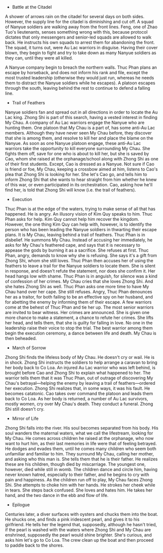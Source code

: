 * Battle at the Citadel

A shower of arrows rain on the citadel for several days on both sides. However, the supply line for the citadel is diminishing and cut off. A squad of Nanyue soldiers are walking away from the front lines. Feng, one of Zhao Tuo's lieutenants, senses something wrong with this, because protocol dictates that only messengers and senior-led squads are allowed to walk back. He instructs his own squads to arrest them for abandoning the front. The squad, it turns out, were Au Lac warriors in disguise. Having their cover blown, they begin to fight and try to take down as many Nanyue soldiers as they can, until they were all killed.

A Nanyue company begin to breach the northern walls. Thuc Phan plans an escape by horseback, and does not inform his rank and file, except the most trusted leadership (otherwise they would just run, whereas he needs them to distract the Nanyue soldiers while he escapes). A platoon escapes through the south, leaving behind the rest to continue to defend a falling line.

* Trail of Feathers

Nanyue soldiers fan and spread out in all directions in order to locate the Au Lac king. Zhong Shi is part of this search, having a vested interest in finding My Chau. A company of Au Lac warriors engage the Nanyue who are hunting them. One platoon that My Chau is a part of, has some anti-Au Lac members. Although they have never seen My Chau before, they discover that she is among them, and resolve to kill her and place the blame on the Nanyue. As soon as one Nanyue platoon engage, these anti-Au Lac warriors take the opportunity to kill everyone surrounding My Chau. She fights them off, save for one who is about to kill her, but she is saved by Cao, whom she raised at the orphanage/school along with Zhong Shi as one of their first students. Except, Cao is dressed as a Nanyue. Not sure if Cao is friend or foe, My Chau, keeping a crossbow aimed at him, listens to Cao's plea that Zhong Shi is looking for her. She let's Cao go, and tells him to inform Zhong Shi that she wants to hear straight from him whether he knew of this war, or even participated in its orchestration. Cao, asking how he'll find her, is told that Zhong Shi will know (i.e. the trail of feathers).

* Execution

Thuc Phan is at the edge of the waters, trying to make sense of all that has happened. He is angry. An illusory vision of Kim Quy speaks to him. Thuc Phan asks for help. Kim Quy cannot help him recover the kingdom. However, the one thing Kim Quy can help with, however, is to identify the person who has been leading the Nanyue soldiers in thwarting their escape plans. It is My Chau, leaving behind a trail of feathers. Thuc Phan is in disbelief. He summons My Chau. Instead of accusing her immediately, he asks for My Chau's feathered cape, and says that it is necessary to appease the gods by burning it as a sacrifice. She refuses at first. Thuc Phan, angry, demands to know why she is refusing. She says it's a gift from Zhong Shi, whom she still loves. Thuc Phan then accuses her of using the feathers to leave a trail for the Nanyue soldiers to locate them. She is silent in response, and doesn't refute the statement, nor does she confirm it. Her head hangs low with shame. Thuc Phan is in anguish, for silence was a kind of confession of her crimes. My Chau cries that she loves Zhong Shi. And she hates Zhong Shi as well. Thuc Phan asks one more time to have My Chau hand over her cape. She still refuses. Angry, Thuc Phan denounces her as a traitor, for both failing to be an effective spy on her husband, and for abetting the enemy by informing them of their escape. A few warriors come at the behest of Thuc Phan and tie her up. The most senior warriors are invited to bear witness. Her crimes are announced. She is given one more chance to make a statement, a chance to refute her crimes. She lifts her head, and tells them, that she is guilty for falling in love. No one in the leadership raise their voice to stop the trial. The best warrior among them begin the execution ceremony, a dance between life and death. My Chau is then beheaded.

* March of Sorrow

Zhong Shi finds the lifeless body of My Chau. He doesn't cry or wail. He is in shock. Zhong Shi instructs the soldiers to help arrange a caravan to bring her body back to Co Loa. An injured Au Lac warrior who was left behind, is brought before Cao and Zhong Shi to explain what happened to her. The warrior tells them that it was Thuc Phan, out of outrage of discovering My Chau's betrayal—helping the enemy by leaving a trail of feathers—ordered her execution. Zhong Shi realizes that, in some ways, it was his fault. He becomes catatonic. Cao takes over command the platoon and leads them back to Co Loa. As her body is returned, a number of Au Lac survivors, mostly women, cry over My Chau's death. They conduct a funeral. Zhong Shi still doesn't cry.

* Mirror of Life

Zhong Shi falls into the river. His soul becomes separated from his body. His soul wanders the maternal waters, what we call the lifestream, looking for My Chau. He comes across children he raised at the orphanage, who now want to hurt him, as their last memories in life were that of feeling betrayed. He dodges and evades them, until he comes many children who seem both unfamiliar and familiar to him. They surround My Chau, calling her mother, and asking who this man is. She tells them that he is their father. He realizes these are his children, though died by miscarriage. The youngest one, however, died while still in womb. The children dance and circle him, having never known hatred, especially to their father, and he begins to cry with pain and happiness. As the children run off to play, My Chau faces Zhong Shi. She attempts to choke him with her hands. He strokes her cheek while in tears. She steps back confused. She loves and hates him. He takes her hand, and the two dance in the ebb and flow of life.

* Epilogue

Centuries later, a diver surfaces with oysters and chucks them into the boat. He shucks one, and finds a pink iridescent pearl, and gives it to his girlfriend. He tells her the legend that, supposedly, although he hasn't tried, if the pearl is washed with the waters where Zhong Shi and My Chau are enshrined, supposedly the pearl would shine brighter. She's curious, and asks him let's go to Co Loa. The crew clean up the boat and then proceed to paddle back to the shores.
